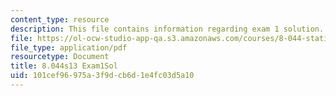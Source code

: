 ```yaml
---
content_type: resource
description: This file contains information regarding exam 1 solution.
file: https://ol-ocw-studio-app-qa.s3.amazonaws.com/courses/8-044-statistical-physics-i-spring-2013/101cef96975a3f9dcb6d1e4fc03d5a10_MIT8_044S13_E1sol_b.pdf
file_type: application/pdf
resourcetype: Document
title: 8.044s13 Exam1Sol
uid: 101cef96-975a-3f9d-cb6d-1e4fc03d5a10
---
```

